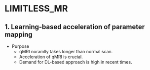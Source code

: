 # LIMITLESS_MR

## **1. Learning-based acceleration of parameter mapping**
* Purpose
    * qMRI noramlly takes longer than normal scan.
    * Acceleration of qMRI is crucial.
    * Demand for DL-based approach is high in recent times.